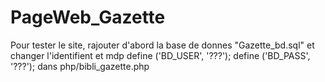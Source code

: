 # PageWeb_Gazette

Pour tester le site, rajouter d'abord la base de donnes "Gazette_bd.sql" et changer l'identifient et mdp 
define ('BD_USER', '???');
define ('BD_PASS', '???');
dans php/bibli_gazette.php
